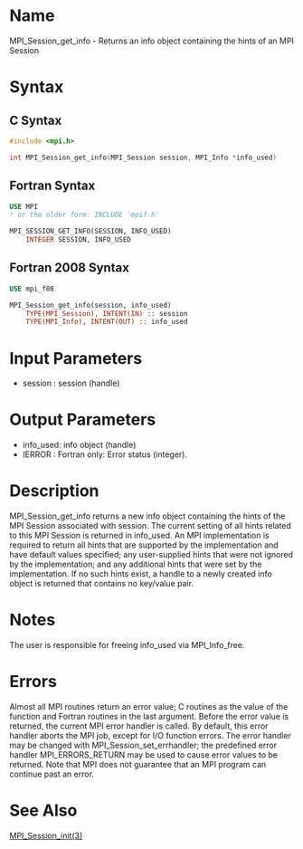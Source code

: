 # Name

MPI_Session_get_info - Returns an info object containing the hints of an MPI Session

# Syntax

## C Syntax

```c
#include <mpi.h>

int MPI_Session_get_info(MPI_Session session, MPI_Info *info_used)
```


## Fortran Syntax

```fortran
USE MPI
! or the older form: INCLUDE 'mpif.h'

MPI_SESSION_GET_INFO(SESSION, INFO_USED)
    INTEGER	SESSION, INFO_USED
```


## Fortran 2008 Syntax

```fortran
USE mpi_f08

MPI_Session_get_info(session, info_used)
    TYPE(MPI_Session), INTENT(IN) :: session
    TYPE(MPI_Info), INTENT(OUT) :: info_used
```


# Input Parameters

* session : session (handle)

# Output Parameters

* info_used: info object (handle)
* IERROR : Fortran only: Error status (integer).

# Description

MPI_Session_get_info returns a new info object containing the hints of the MPI
Session associated with session. The current setting of all hints related to this MPI Session
is returned in info_used. An MPI implementation is required to return all hints that are
supported by the implementation and have default values specified; any user-supplied hints
that were not ignored by the implementation; and any additional hints that were set by
the implementation. If no such hints exist, a handle to a newly created info object is
returned that contains no key/value pair.

# Notes

The user is responsible for freeing info_used via  MPI_Info_free.

# Errors

Almost all MPI routines return an error value; C routines as the value
of the function and Fortran routines in the last argument.
Before the error value is returned, the current MPI error handler is
called. By default, this error handler aborts the MPI job, except for
I/O function errors. The error handler may be changed with
MPI_Session_set_errhandler; the predefined error handler MPI_ERRORS_RETURN
may be used to cause error values to be returned. Note that MPI does not
guarantee that an MPI program can continue past an error.

# See Also

[MPI_Session_init(3)](MPI_Session_init.html)
